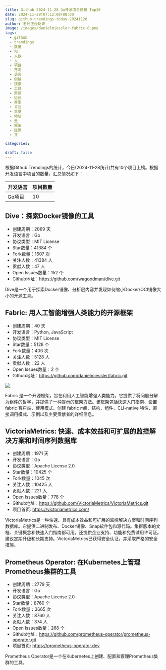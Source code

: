 ```yaml
---
title: Github 2024-11-28 Go开源项目日报 Top10
date: 2024-11-28T07:12:08+08:00
slug: github-trendings-today-20241128
author: 老孙正经胡说
image: /images/danielmiessler-fabric-0.png
tags:
  - github
  - trendings
  - 数量
  - 和
  - 人数
  - 人
  - 项目
  - 开发
  - 语言
  - 创建
  - 镜像
  - 工具
  - 周期
  - 协议
  - 类型
  - 关注
  - 贡献
  - 地址
  - 是
  - 框架
  - 提供
  - 并

categories:

draft: false
---
```



根据Github Trendings的统计，今日(2024-11-28统计)共有10个项目上榜。根据开发语言中项目的数量，汇总情况如下：

| 开发语言 | 项目数量 |
|  ----  | ----  |
| Go项目 | 10 |

## Dive：探索Docker镜像的工具

* 创建周期：2069 天
* 开发语言：Go
* 协议类型：MIT License
* Star数量：41384 个
* Fork数量：1607 次
* 关注人数：41384 人
* 贡献人数：47 人
* Open Issues数量：152 个
* Github地址：https://github.com/wagoodman/dive.git


Dive是一个用于探索Docker镜像、分析层内容并发现如何缩小Docker/OCI镜像大小的开源工具。

## Fabric: 用人工智能增强人类能力的开源框架

* 创建周期：40 天
* 开发语言：Python, JavaScript
* 协议类型：MIT License
* Star数量：5128 个
* Fork数量：406 次
* 关注人数：5128 人
* 贡献人数：22 人
* Open Issues数量：2 个
* Github地址：https://github.com/danielmiessler/fabric.git


![](/images/danielmiessler-fabric-0.png)

Fabric 是一个开源框架，旨在利用人工智能增强人类能力。它提供了将问题分解为组件的哲学，并提供了一种提示的框架方法。该框架包括快速入门指南、设置 fabric 客户端、使用模式、创建 fabric mill、结构、组件、CLI-native 特性、直接调用模式、示例以及主要贡献者的详细信息。

## VictoriaMetrics: 快速、成本效益和可扩展的监控解决方案和时间序列数据库

* 创建周期：1971 天
* 开发语言：Go
* 协议类型：Apache License 2.0
* Star数量：10425 个
* Fork数量：1045 次
* 关注人数：10425 人
* 贡献人数：221 人
* Open Issues数量：778 个
* Github地址：https://github.com/VictoriaMetrics/VictoriaMetrics.git
* 项目首页: https://victoriametrics.com/


VictoriaMetrics是一种快速、具有成本效益和可扩展的监控解决方案和时间序列数据库。它提供二进制发布、Docker镜像、Snap软件包和源代码。集群版本的文档、关键概念和快速入门指南都可用。还提供企业支持、功能和免费试用许可证。建议定期升级和长期支持。VictoriaMetrics已获得安全认证，并采取严格的安全措施。

## Prometheus Operator: 在Kubernetes上管理Prometheus集群的工具

* 创建周期：2779 天
* 开发语言：Go
* 协议类型：Apache License 2.0
* Star数量：8760 个
* Fork数量：3665 次
* 关注人数：8760 人
* 贡献人数：374 人
* Open Issues数量：268 个
* Github地址：https://github.com/prometheus-operator/prometheus-operator.git
* 项目首页: https://prometheus-operator.dev


Prometheus Operator是一个在Kubernetes上创建、配置和管理Prometheus集群的工具。

